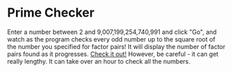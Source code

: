 # Prime Checker
Enter a number between 2 and 9,007,199,254,740,991 and click "Go", and watch as the program checks every odd number up to the square root of the number you specified for factor pairs! It will display the number of factor pairs found as it progresses. [Check it out!](https://marblelover003.github.io/Prime-Checker)
However, be careful - it can get really lengthy. It can take over an hour to check all the numbers.
